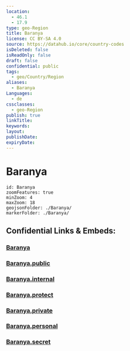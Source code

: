 ```yaml
---
location:
  - 46.1
  - 17.9
type: geo-Region
title: Baranya
license: CC BY-SA 4.0
source: https://datahub.io/core/country-codes
isDeleted: false
isReadOnly: false
draft: false
confidential: public
tags:
  - geo/Country/Region
aliases:
  - Baranya
Languages:
  - de
cssclasses:
  - geo-Region
publish: true
linkTitle:
keywords:
layout:
publishDate:
expiryDate:
---
```


# Baranya

```leaflet
id: Baranya
zoomFeatures: true 
minZoom: 4 
maxZoom: 18
geojsonFolder: ./Baranya/
markerFolder: ./Baranya/
```


## Confidential Links & Embeds: 

### [Baranya](/_Standards/Earth/Continent/Europe/Europe~East/Hungary/Counties~Hungary/Baranya.md) 

### [Baranya.public](/_public/Earth/Continent/Europe/Europe~East/Hungary/Counties~Hungary/Baranya.public.md) 

### [Baranya.internal](/_internal/Earth/Continent/Europe/Europe~East/Hungary/Counties~Hungary/Baranya.internal.md) 

### [Baranya.protect](/_protect/Earth/Continent/Europe/Europe~East/Hungary/Counties~Hungary/Baranya.protect.md) 

### [Baranya.private](/_private/Earth/Continent/Europe/Europe~East/Hungary/Counties~Hungary/Baranya.private.md) 

### [Baranya.personal](/_personal/Earth/Continent/Europe/Europe~East/Hungary/Counties~Hungary/Baranya.personal.md) 

### [Baranya.secret](/_secret/Earth/Continent/Europe/Europe~East/Hungary/Counties~Hungary/Baranya.secret.md)

